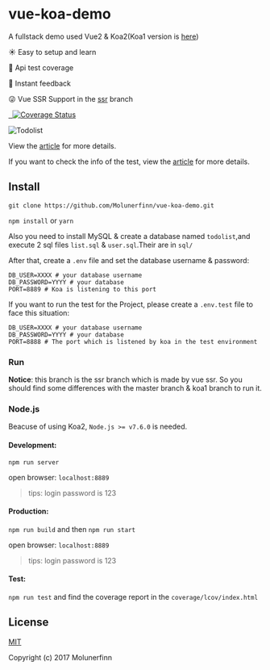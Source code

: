 # vue-koa-demo

A fullstack demo used Vue2 & Koa2(Koa1 version is [here](https://github.com/Molunerfinn/vue-koa-demo/tree/koa1))

:sunny: Easy to setup and learn

:100: Api test coverage

:rocket: Instant feedback 

:stuck_out_tongue_winking_eye: Vue SSR Support in the [ssr](https://github.com/Molunerfinn/vue-koa-demo/tree/ssr) branch

<p align="left">
  <a href="https://github.com/feross/standard">
    <img src="https://img.shields.io/badge/code%20style-standard-green.svg?style=flat-square" alt="">
  </a>
  <a href="https://github.com/facebook/jest">
    <img src="https://img.shields.io/badge/tested_with-jest-99424f.svg" alt="">
  </a>
  <a href='https://coveralls.io/github/Molunerfinn/vue-koa-demo?branch=master'>
    <img src='https://coveralls.io/repos/github/Molunerfinn/vue-koa-demo/badge.svg?branch=master' alt='Coverage Status' />
  </a>
</p>

![Todolist](http://7xog0l.com1.z0.glb.clouddn.com/vue-koa-demo/todolist-5.gif 'todolist')

View the [article](https://molunerfinn.com/Vue+Koa/) for more details.

If you want to check the info of the test, view the [article](https://molunerfinn.com/Use-Jest-To-Test-Vue-Koa/) for more details.

## Install

`git clone https://github.com/Molunerfinn/vue-koa-demo.git`

`npm install` or `yarn`

Also you need to install MySQL & create a database named `todolist`,and execute 2 sql files `list.sql` & `user.sql`.Their are in `sql/`

After that, create a `.env` file and set the database username & password:

```env
DB_USER=XXXX # your database username
DB_PASSWORD=YYYY # your database 
PORT=8889 # Koa is listening to this port
```

If you want to run the test for the Project, please create a `.env.test` file to face this situation:

```env
DB_USER=XXXX # your database username
DB_PASSWORD=YYYY # your database 
PORT=8888 # The port which is listened by koa in the test environment 
```

### Run

**Notice**: this branch is the ssr branch which is made by vue ssr. So you should find some differences with the master branch & koa1 branch to run it.

### Node.js

Beacuse of using Koa2, `Node.js >= v7.6.0` is needed.

#### Development: 

`npm run server`

open browser: `localhost:8889`

> tips: login password is 123

#### Production:

`npm run build` and then `npm run start`

open browser: `localhost:8889`

> tips: login password is 123

#### Test:

`npm run test` and find the coverage report in the `coverage/lcov/index.html`

## License

[MIT](http://opensource.org/licenses/MIT)

Copyright (c) 2017 Molunerfinn


